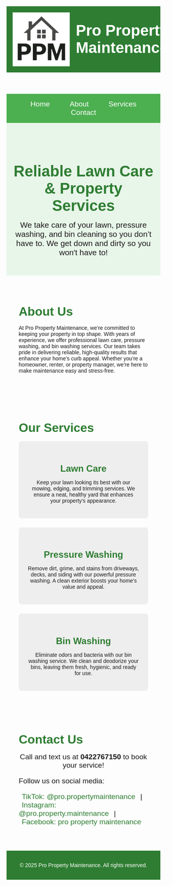 <!DOCTYPE html>
<html lang="en">
<head>
  <meta charset="UTF-8">
  <meta name="viewport" content="width=device-width, initial-scale=1.0">
  <title>Pro Property Maintenance</title>
  <style>
    * {
      margin: 0;
      padding: 0;
      box-sizing: border-box;
      font-family: 'Arial', sans-serif;
    }

    body {
      line-height: 1.6;
      color: #333;
      background: #F5F5F5; /* Light gray background */
    }

    header {
      background: #2E7D32; /* Forest green */
      color: white;
      padding: 1rem;
      display: flex;
      align-items: center;
    }

    header img {
      max-width: 150px; /* Consistent size */
      height: auto;
      margin-right: 1rem; /* Space between logo and text */
    }

    header h1 {
      font-size: 2.5rem; /* Bigger text */
      margin: 0;
    }

    nav {
      background: #4CAF50; /* Lighter green */
      padding: 1rem;
      text-align: center;
    }

    nav a {
      color: white;
      text-decoration: none;
      margin: 0 1.5rem;
      font-size: 1.2rem;
    }

    nav a:hover {
      color: #E8F5E9; /* Light green on hover */
    }

    .hero {
      background: #E8F5E9; /* Light green background */
      padding: 3rem 1rem;
      text-align: center;
    }

    .hero h1 {
      font-size: 2.5rem;
      color: #2E7D32; /* Forest green */
      margin-bottom: 1rem;
    }

    .hero p {
      font-size: 1.3rem;
      max-width: 700px;
      margin: 0 auto;
    }

    .section {
      padding: 2rem;
      max-width: 900px;
      margin: 0 auto;
    }

    .section h2 {
      font-size: 2rem;
      color: #2E7D32; /* Forest green */
      margin-bottom: 1rem;
    }

    .services-grid {
      display: grid;
      grid-template-columns: repeat(auto-fit, minmax(250px, 1fr));
      gap: 1.5rem;
      margin-top: 1rem;
    }

    .service-item {
      background: #EEEEEE; /* Slightly darker gray for service items */
      padding: 1.5rem;
      border-radius: 8px;
      text-align: center;
    }

    .service-item h3 {
      font-size: 1.5rem;
      margin-bottom: 0.5rem;
      color: #2E7D32; /* Forest green */
    }

    .contact-info {
      text-align: center;
      margin-top: 1rem;
      font-size: 1.2rem;
    }

    .social-links {
      margin-top: 1rem;
      font-size: 1.2rem;
    }

    .social-links a {
      color: #2E7D32; /* Forest green */
      text-decoration: none;
      margin: 0 0.5rem;
    }

    .social-links a:hover {
      color: #388E3C; /* Slightly lighter green */
    }

    footer {
      background: #2E7D32; /* Forest green */
      color: white;
      text-align: center;
      padding: 1rem;
      margin-top: 2rem;
    }

    @media (max-width: 600px) {
      .hero h1 {
        font-size: 1.8rem;
      }

      .hero p {
        font-size: 1.1rem;
      }

      nav a {
        display: block;
        margin: 0.5rem 0;
      }

      .section h2 {
        font-size: 1.8rem;
      }

      header {
        flex-direction: column;
        text-align: center;
      }

      header img {
        margin-right: 0;
        margin-bottom: 0.5rem;
      }

      header h1 {
        font-size: 2rem; /* Adjusted for mobile stacking */
      }

      .contact-info,
      .social-links {
        font-size: 1rem;
      }
    }
  </style>
</head>
<body>
  <header>
    <img src="logo2-transparent.png" alt="Pro Property Maintenance Logo">
    <h1>Pro Property Maintenance</h1>
  </header>

  <nav>
    <a href="#home">Home</a>
    <a href="#about">About</a>
    <a href="#services">Services</a>
    <a href="#contact">Contact</a>
  </nav>

  <section id="home" class="hero">
    <h1>Reliable Lawn Care & Property Services</h1>
    <p>We take care of your lawn, pressure washing, and bin cleaning so you don’t have to. We get down and dirty so you won't have to!</p>
  </section>

  <section id="about" class="section">
    <h2>About Us</h2>
    <p>At Pro Property Maintenance, we’re committed to keeping your property in top shape. With years of experience, we offer professional lawn care, pressure washing, and bin washing services. Our team takes pride in delivering reliable, high-quality results that enhance your home’s curb appeal. Whether you’re a homeowner, renter, or property manager, we’re here to make maintenance easy and stress-free.</p>
  </section>

  <section id="services" class="section">
    <h2>Our Services</h2>
    <div class="services-grid">
      <div class="service-item">
        <h3>Lawn Care</h3>
        <p>Keep your lawn looking its best with our mowing, edging, and trimming services. We ensure a neat, healthy yard that enhances your property’s appearance.</p>
      </div>
      <div class="service-item">
        <h3>Pressure Washing</h3>
        <p>Remove dirt, grime, and stains from driveways, decks, and siding with our powerful pressure washing. A clean exterior boosts your home’s value and appeal.</p>
      </div>
      <div class="service-item">
        <h3>Bin Washing</h3>
        <p>Eliminate odors and bacteria with our bin washing service. We clean and deodorize your bins, leaving them fresh, hygienic, and ready for use.</p>
      </div>
    </div>
  </section>

  <section id="contact" class="section">
    <h2>Contact Us</h2>
    <p class="contact-info">Call and text us at <strong>0422767150</strong> to book your service!</p>
    <div class="social-links">
      <p>Follow us on social media:</p>
      <a href="https://www.tiktok.com/@pro.propertymaintenance" target="_blank">TikTok: @pro.propertymaintenance</a> |
      <a href="https://www.instagram.com/pro.property.maintenance" target="_blank">Instagram: @pro.property.maintenance</a> |
      <a href="https://www.facebook.com/propropertymaintenance" target="_blank">Facebook: pro property maintenance</a>
    </div>
  </section>

  <footer>
    <p>© 2025 Pro Property Maintenance. All rights reserved.</p>
  </footer>
</body>
</html>

